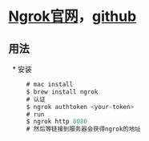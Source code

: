 # [Ngrok官网](https://ngrok.com/)，[github](https://github.com/inconshreveable/ngrok)


## 用法 

   * 安装
   
   ```go
        # mac install 
        $ brew install ngrok
        # 认证
        $ ngrok authtoken <your-token>
        # run
        $ ngrok http 8080
        # 然后等链接到服务器会获得ngrok的地址
   ```
      
      
      
      
      
      
      
      
      
      
